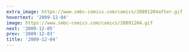 ```yaml
---
extra_image: https://www.smbc-comics.com/comics/20091204after.gif
hovertext: '2009-12-04'
image: https://www.smbc-comics.com/comics/20091204.gif
next: '2009-12-05'
prev: '2009-12-03'
title: '2009-12-04'
---
```

